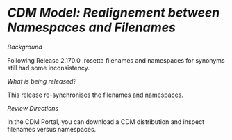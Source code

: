 # *CDM Model: Realignement between Namespaces and Filenames*

_Background_

Following Release 2.170.0 .rosetta filenames and namespaces for synonyms still had some inconsistency.

_What is being released?_

This release re-synchronises the filenames and namespaces.

_Review Directions_

In the CDM Portal, you can download a CDM distribution and inspect filenames versus namespaces.
